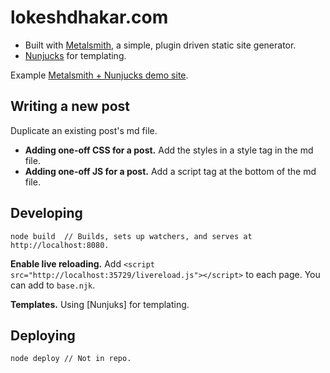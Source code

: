 # lokeshdhakar.com

- Built with [Metalsmith](http://www.metalsmith.io/), a simple, plugin driven static site generator.
- [Nunjucks](https://mozilla.github.io/nunjucks/templating.html) for templating. 

Example [Metalsmith + Nunjucks demo site](https://github.com/voorhoede/demo-metalsmith-nunjucks).


## Writing a new post

Duplicate an existing post's md file.

- **Adding one-off CSS for a post.** Add the styles in a style tag in the md file.
- **Adding one-off JS for a post.** Add a script tag at the bottom of the md file.


## Developing

```
node build  // Builds, sets up watchers, and serves at http://localhost:8080.
```

**Enable live reloading.** Add `<script src="http://localhost:35729/livereload.js"></script>` to 
each page. You can add to `base.njk`.

**Templates.** Using [Nunjuks] for templating.

## Deploying

```
node deploy // Not in repo.
```
